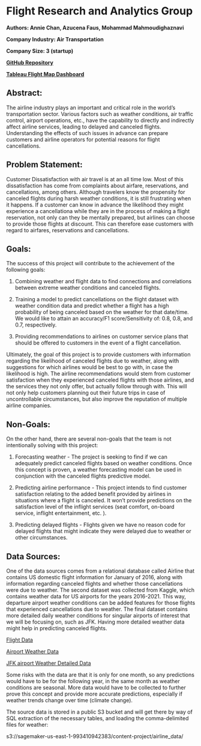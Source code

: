 

# Flight Research and Analytics Group

**Authors: Annie Chan, Azucena Faus, Mohammad Mahmoudighaznavi**

**Company Industry: Air Transportation**

**Company Size: 3 (startup)**

**[GitHub Repository](https://github.com/fausa/Flight_Analytics)**

**[Tableau Flight Map Dashboard](https://public.tableau.com/app/profile/azucena5771/viz/airport_data_map/Dashboard1?publish=yes)**


## Abstract:
The airline industry plays an important and critical role in the world’s transportation sector. Various factors such as weather conditions, air traffic control, airport operations, etc., have the capability to directly and indirectly affect airline services, leading to delayed and canceled flights. Understanding the effects of such issues in advance can prepare customers and airline operators for potential reasons for flight cancellations.

## Problem Statement:
Customer Dissatisfaction with air travel is at an all time low. Most of this dissatisfaction has come from complaints about airfare, reservations, and cancellations, among others. Although travelers know the propensity for canceled flights during harsh weather conditions, it is still frustrating when it happens. If a customer can know in advance the likelihood they might experience a cancellationa while they are in the process of making a flight reservation, not only can they be mentally prepared, but airlines can choose to provide those flights at discount. This can therefore ease customers with regard to airfares, reservations and cancellations.

## Goals:
The success of this project will contribute to the achievement of the following goals:

1. Combining weather and flight data to find connections and correlations between extreme weather conditions and canceled flights.

2. Training a model to predict cancellations on the flight dataset with weather condition data and predict whether a flight has a high probability of being canceled based on the weather for that date/time. We would like to attain an accuracy/F1 score/Sensitivity of: 0.8, 0.8, and 0.7, respectively.

3. Providing recommendations to airlines on customer service plans that should be offered to customers in the event of a flight cancellation.

Ultimately, the goal of this project is to provide customers with information regarding the likelihood of canceled flights due to weather, along with suggestions for which airlines would be best to go with, in case the likelihood is high. The airline recommendations would stem from customer satisfaction when they experienced canceled flights with those airlines, and the services they not only offer, but actually follow through with. This will not only help customers planning out their future trips in case of uncontrollable circumstances, but also improve the reputation of multiple airline companies.

## Non-Goals:
On the other hand, there are several non-goals that the team is not intentionally solving with this project:

1. Forecasting weather - The project is seeking to find if we can adequately predict canceled flights based on weather conditions. Once this concept is proven, a weather forecasting model can be used in conjunction with the canceled flights predictive model.

2. Predicting airline performance - This project intends to find customer satisfaction relating to the added benefit provided by airlines in situations where a flight is canceled. It won’t provide predictions on the satisfaction level of the inflight services (seat comfort, on-board service, inflight entertainment, etc. ).

3. Predicting delayed flights - Flights given we have no reason code for delayed flights that might indicate they were delayed due to weather or other circumstances.

## Data Sources:
One of the data sources comes from a relational database called Airline that contains US domestic flight information for January of 2016, along with information regarding canceled flights and whether those cancellations were due to weather. The second dataset was collected from Kaggle, which contains weather data for US airports for the years 2016-2021. This way, departure airport weather conditions can be added features for those flights that experienced cancellations due to weather. The final dataset contains more detailed daily weather conditions for singular airports of interest that we will be focusing on, such as JFK. Having more detailed weather data might help in predicting canceled flights.

[Flight Data](https://relational.fit.cvut.cz/dataset/Airline)

[Airport Weather Data](https://www.kaggle.com/datasets/sobhanmoosavi/us-weather-events)

[JFK airport Weather Detailed Data](https://www.weather.gov/wrh/Climate?wfo=okx)

Some risks with the data are that it is only for one month, so any predictions would have to be for the following year, in the same month as weather conditions are seasonal. More data would have to be collected to further prove this concept and provide more accurate predictions, especially if weather trends change over time (climate change).

The source data is stored in a public S3 bucket and will get there by way of SQL extraction of the necessary tables, and loading the comma-delimited files for weather:

s3://sagemaker-us-east-1-993410942383/content-project/airline_data/


